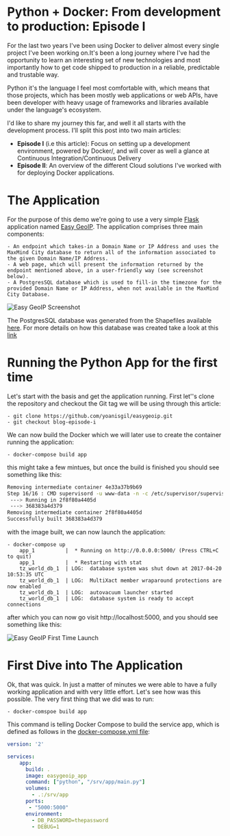# Python + Docker: From development to production: Episode I

For the last two years I've been using Docker to deliver almost every single project I've been working on.It's been a long journey where I've had the opportunity to learn an interesting set of new technologies and most importantly how to get code shipped to production in a reliable, predictable and trustable way.

Python it's the language I feel most comfortable with, which means that those projects, which has been mostly web applications or web APIs, have been developer with heavy usage of frameworks and libraries available under the language's ecosystem.

I'd like to share my journey this far, and well it all starts with the development process. I'll split this post into two main articles:

- **Episode I** (i.e this article): Focus on setting up a development environment, powered by Docker/, and will cover as well a glance at Continuous Integration/Continuous Delivery
- **Episode II**: An overview of the different Cloud solutions I've worked with for deploying Docker applications.

# The Application

For the purpose of this demo we're going to use a very simple [Flask](http://flask.pocoo.org/) application named [Easy GeoIP](https://github.com/yoanisgil/easygeoip). The application comprises three main components:

    - An endpoint which takes-in a Domain Name or IP Address and uses the MaxMind City database to return all of the information associated to the given Domain Name/IP Address.
    - A web page, which will present the information returned by the endpoint mentioned above, in a user-friendly way (see screenshot below).
    - A PostgresSQL database which is used to fill-in the timezone for the provided Domain Name or IP Address, when not available in the MaxMind City Database.
    
![Easy GeoIP Screenshot](https://raw.githubusercontent.com/yoanisgil/medium-blog/master/python%2Bdocker/episode-i/assets/easy-geoip-resolve.png)

The PostgresSQL database was generated from the Shapefiles available [here](http://efele.net/maps/tz/world/). For more details on how this database was created take a look at this [link](https://github.com/yoanisgil/tz_world)

# Running the Python App for the first time

Let's start with the basis and get the application running. First let''s clone the repository and checkout the Git tag we will be using through this article:

    - git clone https://github.com/yoanisgil/easygeoip.git
    - git checkout blog-episode-i

We can now build the Docker which we will later use to create the container running the application:
    
    - docker-compose build app

this might take a few mintues, but once the build is finished you should see something like this:

```bash
Removing intermediate container 4e33a37b9b69
Step 16/16 : CMD supervisord -u www-data -n -c /etc/supervisor/supervisord.conf
 ---> Running in 2f8f80a4405d
 ---> 368383a4d379
Removing intermediate container 2f8f80a4405d
Successfully built 368383a4d379
```

with the image built, we can now launch the application:

    - docker-compose up
        app_1          |  * Running on http://0.0.0.0:5000/ (Press CTRL+C to quit)
        app_1          |  * Restarting with stat
        tz_world_db_1  | LOG:  database system was shut down at 2017-04-20 10:53:35 UTC
        tz_world_db_1  | LOG:  MultiXact member wraparound protections are now enabled
        tz_world_db_1  | LOG:  autovacuum launcher started
        tz_world_db_1  | LOG:  database system is ready to accept connections
    
after which you can now go visit http://localhost:5000, and you should see something like this:

![Easy GeoIP First Time Launch](https://raw.githubusercontent.com/yoanisgil/medium-blog/master/python%2Bdocker/episode-i/assets/easy-geoip-first-time.png)

# First Dive into The Application

Ok, that was quick. In just a matter of minutes we were able to have a fully working application and with very little effort. Let's see how was this possible. The very first thing that we did was to run:

    - docker-comspoe build app

This command is telling Docker Compose to build the service app, which is defined as follows in  the [docker-compose.yml file](https://github.com/yoanisgil/easygeoip/blob/blog-episode-i/docker-compose.yml):

```yml
version: '2'

services:
    app:
      build: .
      image: easygeoip_app
      command: ["python", "/srv/app/main.py"]
      volumes:
        - .:/srv/app
      ports:
       - "5000:5000"
      environment:
        - DB_PASSWORD=thepassword
        - DEBUG=1
```
